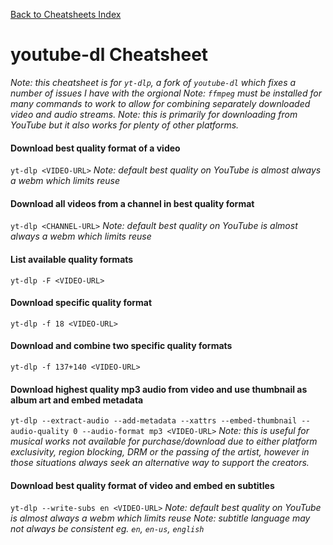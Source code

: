 [Back to Cheatsheets Index](README.md)
# youtube-dl Cheatsheet

_Note: this cheatsheet is for `yt-dlp`, a fork of `youtube-dl` which fixes a number of issues I have with the orgional_
_Note: `ffmpeg` must be installed for many commands to work to allow for combining separately downloaded video and audio streams._
_Note: this is primarily for downloading from YouTube but it also works for plenty of other platforms._

#### Download best quality format of a video
`yt-dlp <VIDEO-URL>`
_Note: default best quality on YouTube is almost always a webm which limits reuse_

#### Download all videos from a channel in best quality format
`yt-dlp <CHANNEL-URL>`
_Note: default best quality on YouTube is almost always a webm which limits reuse_

#### List available quality formats
`yt-dlp -F <VIDEO-URL>`

#### Download specific quality format
`yt-dlp -f 18 <VIDEO-URL>`

#### Download and combine two specific quality formats
`yt-dlp -f 137+140 <VIDEO-URL>`

#### Download highest quality mp3 audio from video and use thumbnail as album art and embed metadata
`yt-dlp --extract-audio --add-metadata --xattrs --embed-thumbnail --audio-quality 0 --audio-format mp3 <VIDEO-URL>`
_Note: this is useful for musical works not available for purchase/download due to either platform exclusivity, region blocking, DRM or the passing of the artist, however in those situations always seek an alternative way to support the creators._

#### Download best quality format of video and embed en subtitles
`yt-dlp --write-subs en <VIDEO-URL>`
_Note: default best quality on YouTube is almost always a webm which limits reuse_
_Note: subtitle language may not always be consistent eg. `en`, `en-us`, `english`_
